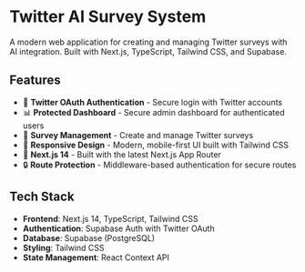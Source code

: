 # Twitter AI Survey System

A modern web application for creating and managing Twitter surveys with AI integration. Built with Next.js, TypeScript, Tailwind CSS, and Supabase.

## Features

- 🔐 **Twitter OAuth Authentication** - Secure login with Twitter accounts
- 📊 **Protected Dashboard** - Secure admin dashboard for authenticated users
- 🎯 **Survey Management** - Create and manage Twitter surveys
- 📱 **Responsive Design** - Modern, mobile-first UI built with Tailwind CSS
- 🚀 **Next.js 14** - Built with the latest Next.js App Router
- 🔒 **Route Protection** - Middleware-based authentication for secure routes

## Tech Stack

- **Frontend**: Next.js 14, TypeScript, Tailwind CSS
- **Authentication**: Supabase Auth with Twitter OAuth
- **Database**: Supabase (PostgreSQL)
- **Styling**: Tailwind CSS
- **State Management**: React Context API

